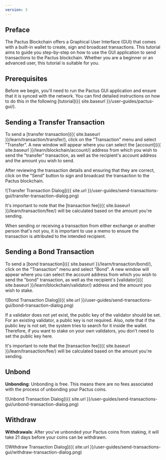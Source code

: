 ```yaml
---
version: 3
---
```


## Preface

The Pactus Blockchain offers a Graphical User Interface (GUI) that comes with a built-in wallet to create,
sign and broadcast transactions.
This tutorial aims to guide you step-by-step on how to use the GUI application to send transactions to the Pactus blockchain.
Whether you are a beginner or an advanced user, this tutorial is suitable for you.

## Prerequisites

Before we begin, you'll need to run the Pactus GUI application and ensure that it is synced with the network.
You can find detailed instructions on how to do this in the following [tutorial]({{ site.baseurl }}/user-guides/pactus-gui/).

## Sending a Transfer Transaction

To send a [transfer transaction]({{ site.baseurl }}/learn/transaction/transfer/), click on the "Transaction" menu and
select "Transfer".
A new window will appear where you can select the
[account]({{ site.baseurl }}/learn/blockchain/account/) address from which you wish to send the "transfer" transaction,
as well as the recipient's account address and the amount you wish to send.

After reviewing the transaction details and ensuring that they are correct,
click on the "Send" button to sign and broadcast the transaction to the Pactus blockchain.

![Transfer Transaction Dialog]({{ site.url }}/user-guides/send-transactions-gui/transfer-transaction-dialog.png)

It's important to note that the [transaction fee]({{ site.baseurl }}/learn/transaction/fee/)
will be calculated based on the amount you're sending.

When sending or receiving a transaction from either exchange or another person that's not you,
it is important to  use a memo to ensure the transaction is attributed to the intended recipient.

## Sending a Bond Transaction

To send a [bond transaction]({{ site.baseurl }}/learn/transaction/bond/), click on the "Transaction" menu
and select "Bond".
A new window will appear where you can select the account address from which you wish to send the "bond" transaction,
as well as the recipient's [validator]({{ site.baseurl }}/learn/blockchain/validator/) address and
the amount you wish to stake.

![Bond Transaction Dialog]({{ site.url }}/user-guides/send-transactions-gui/bond-transaction-dialog.png)

If a validator does not yet exist, the public key of the validator should be set.
For an existing validator, a public key is not required.
Also, note that if the public key is not set, the system tries to search for it inside the wallet.
Therefore, if you want to stake on your own validators, you don't need to set the public key here.

It's important to note that the [transaction fee]({{ site.baseurl }}/learn/transaction/fee/)
will be calculated based on the amount you're sending.

## Unbond

**Unbonding**: Unbonding is free. This means there are no fees associated with the process of unbonding your Pactus coins.

![Unbond Transaction Dialog]({{ site.url }}/user-guides/send-transactions-gui/unbond-transaction-dialog.png)

## Withdraw

**Withdrawals**: After you've unbonded your Pactus coins from staking, it will take 21 days before your coins can be withdrawn.

![Withdraw Transaction Dialog]({{ site.url }}/user-guides/send-transactions-gui/withdraw-transaction-dialog.png)
